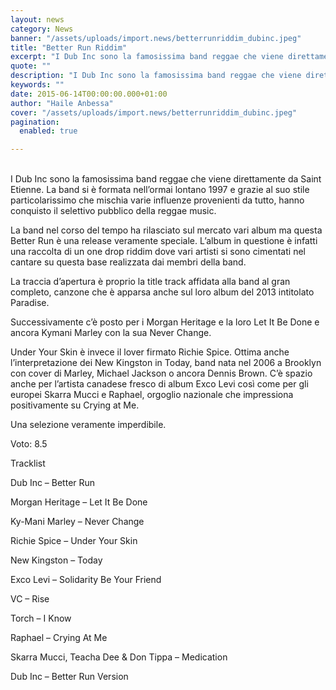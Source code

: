 ```yaml
---
layout: news
category: News
banner: "/assets/uploads/import.news/betterrunriddim_dubinc.jpeg"
title: "Better Run Riddim"
excerpt: "I Dub Inc sono la famosissima band reggae che viene direttamente da Saint Etienne. La band si è formata nell’ormai lontano 1997 e grazie al suo stile particolarissimo che mischia varie influenze provenienti da tutto, hanno conquisto il selettivo pubblico della reggae music. La band nel corso del tempo ha rilasciato sul mercato vari album [&hellip"
quote: ""
description: "I Dub Inc sono la famosissima band reggae che viene direttamente da Saint Etienne. La band si è formata nell’ormai lontano 1997 e grazie al suo stile particolarissimo che mischia varie influenze provenienti da tutto, hanno conquisto il selettivo pubblico della reggae music. La band nel corso del tempo ha rilasciato sul mercato vari album [&hellip"
keywords: ""
date: 2015-06-14T00:00:00.000+01:00
author: "Haile Anbessa"
cover: "/assets/uploads/import.news/betterrunriddim_dubinc.jpeg"
pagination:
  enabled: true

---
```


[](https://hotmc.com/wp-content/uploads/2015/06/betterrunriddim%5Fdubinc.jpeg)  
I Dub Inc sono la famosissima band reggae che viene direttamente da Saint Etienne. La band si è formata nell’ormai lontano 1997 e grazie al suo stile particolarissimo che mischia varie influenze provenienti da tutto, hanno conquisto il selettivo pubblico della reggae music.

La band nel corso del tempo ha rilasciato sul mercato vari album ma questa Better Run è una release veramente speciale. L’album in questione è infatti una raccolta di un one drop riddim dove vari artisti si sono cimentati nel cantare su questa base realizzata dai membri della band.

La traccia d’apertura è proprio la title track affidata alla band al gran completo, canzone che è apparsa anche sul loro album del 2013 intitolato Paradise.

Successivamente c’è posto per i Morgan Heritage e la loro Let It Be Done e ancora Kymani Marley con la sua Never Change.

Under Your Skin è invece il lover firmato Richie Spice. Ottima anche l’interpretazione dei New Kingston in Today, band nata nel 2006 a Brooklyn con cover di Marley, Michael Jackson o ancora Dennis Brown. C’è spazio anche per l’artista canadese fresco di album Exco Levi così come per gli europei Skarra Mucci e Raphael, orgoglio nazionale che impressiona positivamente su Crying at Me.

Una selezione veramente imperdibile.

Voto: 8.5

Tracklist

Dub Inc – Better Run

Morgan Heritage – Let It Be Done

Ky-Mani Marley – Never Change

Richie Spice – Under Your Skin

New Kingston – Today

Exco Levi – Solidarity Be Your Friend

VC – Rise

Torch – I Know

Raphael – Crying At Me

Skarra Mucci, Teacha Dee & Don Tippa – Medication

Dub Inc – Better Run Version